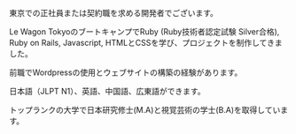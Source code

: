 東京での正社員または契約職を求める開発者でございます。

Le Wagon TokyoのブートキャンプでRuby (Ruby技術者認定試験 Silver合格), Ruby on Rails, Javascript, HTMLとCSSを学び、プロジェクトを制作してきました。

前職でWordpressの使用とウェブサイトの構築の経験があります。

日本語（JLPT N1）、英語、中国語、広東語ができます。

トップランクの大学で日本研究修士(M.A)と視覚芸術の学士(B.A)を取得しています。
